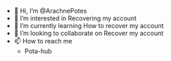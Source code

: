 - 👋 Hi, I’m @ArachnePotes
- 👀 I’m interested in Recovering my account
- 🌱 I’m currently learning How to recover my account
- 💞️ I’m looking to collaborate on Recover my account
- 📫 How to reach me
  * Pota-hub
<!---
ArachnePotes/ArachnePotes is a ✨ special ✨ repository because its `README.md` (this file) appears on your GitHub profile.
You can click the Preview link to take a look at your changes.
--->
